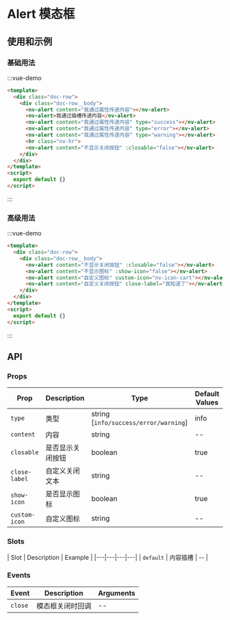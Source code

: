 # Alert 模态框

## 使用和示例

### 基础用法
:::vue-demo
```html
<template>
  <div class="doc-row">
    <div class="doc-row__body">
      <nv-alert content="我通过属性传递内容"></nv-alert>
      <nv-alert>我通过插槽传递内容</nv-alert>
      <nv-alert content="我通过属性传递内容" type="success"></nv-alert>
      <nv-alert content="我通过属性传递内容" type="error"></nv-alert>
      <nv-alert content="我通过属性传递内容" type="warning"></nv-alert>
      <hr class="nv-hr">
      <nv-alert content="不显示关闭按钮" :closable="false"></nv-alert>
    </div>  
  </div>
</template>
<script>
  export default {}
</script> 
```
:::

### 高级用法
:::vue-demo
```html
<template>
  <div class="doc-row">
    <div class="doc-row__body">
      <nv-alert content="不显示关闭按钮" :closable="false"></nv-alert>
      <nv-alert content="不显示图标" :show-icon="false"></nv-alert>
      <nv-alert content="自定义图标" custom-icon="nv-icon-cart"></nv-alert>
      <nv-alert content="自定义关闭按钮" close-label="我知道了"></nv-alert>
    </div>  
  </div>
</template>
<script>
  export default {}
</script> 
```
:::

## API

### Props

| Prop  |  Description  | Type | Default Values |
|---|---|---|---|
| `type` | 类型 | string [`info/success/error/warning`] |  info |
| `content` | 内容 | string | -- |
| `closable`|  是否显示关闭按钮 | boolean | true |
| `close-label`| 自定义关闭文本 | string | -- |
| `show-icon`|  是否显示图标 | boolean | true |
| `custom-icon`|  自定义图标 | string | -- |


### Slots

| Slot  |  Description  | Example |
|---|---|---|---|
| `default` | 内容插槽 | -- |


### Events

| Event  |  Description  | Arguments |
|---|---|---|
| `close` | 模态框关闭时回调 | -- |